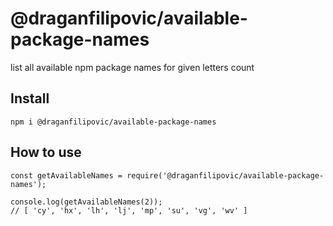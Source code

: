 # @draganfilipovic/available-package-names
list all available npm package names for given letters count

## Install
```
npm i @draganfilipovic/available-package-names
```

## How to use
```
const getAvailableNames = require('@draganfilipovic/available-package-names');

console.log(getAvailableNames(2));
// [ 'cy', 'hx', 'lh', 'lj', 'mp', 'su', 'vg', 'wv' ]
```

